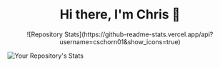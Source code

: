 <h1 align="center" dir="auto"> Hi there, I'm Chris 👋 </h1>

<p align="center" dir="auto">![Repository Stats](https://github-readme-stats.vercel.app/api?username=cschorn01&show_icons=true) </p>

<img align="center" dir="auto" alt="Your Repository's Stats" src="https://github-readme-stats.vercel.app/api/top-langs/?username=cschorn01&theme=blue-green" p>

<!--
**cschorn01/cschorn01** is a ✨ _special_ ✨ repository because its `README.md` (this file) appears on your GitHub profile.

[![Top Langs](https://github-readme-stats.vercel.app/api/top-langs/?username=cschorn01&layout=compact&theme=dark)](https://github.com/cschorn01)

![Hits](https://hitcounter.pythonanywhere.com/count/tag.svg?url=cschorn01)

![Profile View Counter](https://komarev.com/ghpvc/?username=cschorn01)

Here are some ideas to get you started:

- 🔭 I’m currently working on ...
- 🌱 I’m currently learning ...
- 👯 I’m looking to collaborate on ...
- 🤔 I’m looking for help with ...
- 💬 Ask me about ...
- 📫 How to reach me: ...
- 😄 Pronouns: ...
- ⚡ Fun fact: ...
-->
